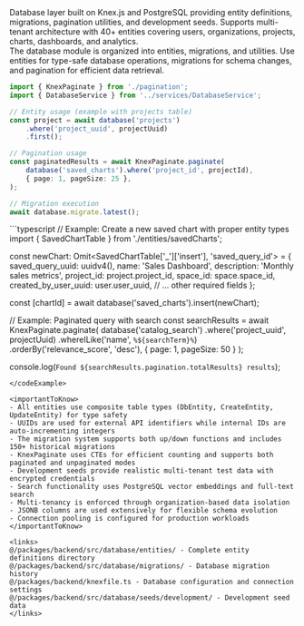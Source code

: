 <summary>
Database layer built on Knex.js and PostgreSQL providing entity definitions, migrations, pagination utilities, and development seeds. Supports multi-tenant architecture with 40+ entities covering users, organizations, projects, charts, dashboards, and analytics.
</summary>

<howToUse>
The database module is organized into entities, migrations, and utilities. Use entities for type-safe database operations, migrations for schema changes, and pagination for efficient data retrieval.

```typescript
import { KnexPaginate } from './pagination';
import { DatabaseService } from '../services/DatabaseService';

// Entity usage (example with projects table)
const project = await database('projects')
    .where('project_uuid', projectUuid)
    .first();

// Pagination usage
const paginatedResults = await KnexPaginate.paginate(
    database('saved_charts').where('project_id', projectId),
    { page: 1, pageSize: 25 },
);

// Migration execution
await database.migrate.latest();
```

</howToUse>

<codeExample>
```typescript
// Example: Create a new saved chart with proper entity types
import { SavedChartTable } from './entities/savedCharts';

const newChart: Omit<SavedChartTable['\_']['insert'], 'saved_query_id'> = {
saved_query_uuid: uuidv4(),
name: 'Sales Dashboard',
description: 'Monthly sales metrics',
project_id: project.project_id,
space_id: space.space_id,
created_by_user_uuid: user.user_uuid,
// ... other required fields
};

const [chartId] = await database('saved_charts').insert(newChart);

// Example: Paginated query with search
const searchResults = await KnexPaginate.paginate(
database('catalog_search')
.where('project_uuid', projectUuid)
.whereILike('name', `%${searchTerm}%`)
.orderBy('relevance_score', 'desc'),
{ page: 1, pageSize: 50 }
);

console.log(`Found ${searchResults.pagination.totalResults} results`);

```
</codeExample>

<importantToKnow>
- All entities use composite table types (DbEntity, CreateEntity, UpdateEntity) for type safety
- UUIDs are used for external API identifiers while internal IDs are auto-incrementing integers
- The migration system supports both up/down functions and includes 150+ historical migrations
- KnexPaginate uses CTEs for efficient counting and supports both paginated and unpaginated modes
- Development seeds provide realistic multi-tenant test data with encrypted credentials
- Search functionality uses PostgreSQL vector embeddings and full-text search
- Multi-tenancy is enforced through organization-based data isolation
- JSONB columns are used extensively for flexible schema evolution
- Connection pooling is configured for production workloads
</importantToKnow>

<links>
@/packages/backend/src/database/entities/ - Complete entity definitions directory
@/packages/backend/src/database/migrations/ - Database migration history
@/packages/backend/knexfile.ts - Database configuration and connection settings
@/packages/backend/src/database/seeds/development/ - Development seed data
</links>
```
